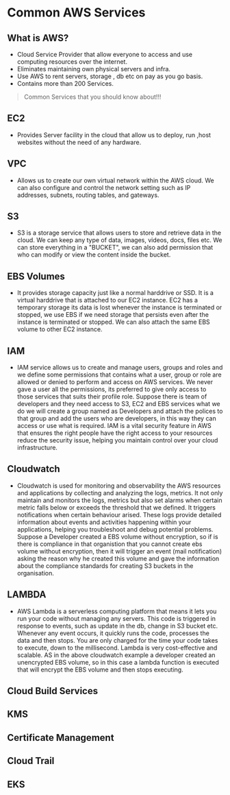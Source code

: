 # Common AWS Services

## What is AWS?

- Cloud Service Provider that allow everyone to access and use computing resources over the internet.
- Eliminates maintaining own physical servers and infra.
- Use AWS to rent servers, storage , db etc on pay as you go basis.
- Contains more than 200 Services.

> Common Services that you should know about!!!

## EC2

- Provides Server facility in the cloud that allow us to deploy, run ,host websites without the need of any hardware.

## VPC

- Allows us to create our own virtual network within the AWS cloud. We can also configure and control the network setting such as IP addresses, subnets, routing tables, and gateways.

## S3

- S3 is a storage service that allows users to store and retrieve data in the cloud. We can keep any type of data, images, videos, docs, files etc. We can store everything in a "BUCKET", we can also add permission that who can modify or view the content inside the bucket.

## EBS Volumes

- It provides storage capacity just like a normal harddrive or SSD. It is a virtual harddrive that is attached to our EC2 instance. EC2 has a temporary storage its data is lost whenever the instance is terminated or stopped, we use EBS if we need storage that persists even after the instance is terminated or stopped. We can also attach the same EBS volume to other EC2 instance.

## IAM

- IAM service allows us to create and manage users, groups and roles and we define some permissions that contains what a user, group or role are allowed or denied to perform and access on AWS services. We never gave a user all the permissions, its preferred to give only access to those services that suits their profile role. Suppose there is team of developers and they need access to S3, EC2 and EBS services what we do we will create a group named as Developers and attach the polices to that group and add the users who are developers, in this way they can access or use what is required. IAM is a vital security feature in AWS that ensures the right people have the right access to your resources reduce the security issue, helping you maintain control over your cloud infrastructure.

## Cloudwatch

- Cloudwatch is used for monitoring and observability the AWS resources and applications by collecting and analyzing the logs, metrics. It not only maintain and monitors the logs, metrics but also set alarms when certain metric falls below or exceeds the threshold that we defined. It triggers notifications when certain behaviour arised. These logs provide detailed information about events and activities happening within your applications, helping you troubleshoot and debug potential problems. Suppose a Developer created a EBS volume without encryption, so if is there is compliance in that organistion that you cannot create ebs volume without encryption, then it will trigger an event (mail notification) asking the reason why he created this volume and gave the information about the compliance standards for creating S3 buckets in the organisation.

## LAMBDA

- AWS Lambda is a serverless computing platform that means it lets you run your code without managing any servers. This code is triggered in response to events, such as update in the db, change in S3 bucket etc. Whenever any event occurs, it quickly runs the code, processes the data and then stops. You are only charged for the time your code takes to execute, down to the millisecond. Lambda is very cost-effective and scalable. AS in the above cloudwatch example a developer created an unencrypted EBS volume, so in this case a lambda function is executed that will encrypt the EBS volume and then stops executing.

## Cloud Build Services

## KMS

## Certificate Management

## Cloud Trail

## EKS
